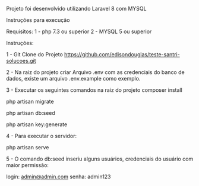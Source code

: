 Projeto foi desenvolvido utilizando Laravel 8 com MYSQL

Instruções para execução

Requisitos: 
1 - php 7.3 ou superior
2 - MYSQL 5 ou superior

Instruções:

1 - Git Clone do Projeto https://github.com/edisondouglas/teste-santri-solucoes.git

2 - Na raiz do projeto criar Arquivo .env com as credenciais do banco de dados, existe um arquivo .env.example como exemplo.

3 - Executar os seguintes comandos na raiz do projeto
composer install

php artisan migrate

php artisan db:seed

php artisan key:generate

4 - Para executar o servidor:

php artisan serve

5 - O comando db:seed inseriu alguns usuários, credenciais do usuário com maior permissão:

login: admin@admin.com
senha: admin123
